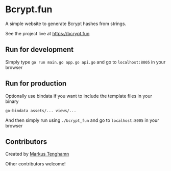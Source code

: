 # Bcrypt.fun

A simple website to generate Bcrypt hashes from strings.

See the project live at https://bcrypt.fun

## Run for development

Simply type `go run main.go app.go api.go` and go to `localhost:8005` in your browser

## Run for production

Optionally use bindata if you want to include the template files in your binary

```
go-bindata assets/... views/...
```

And then simply run using `./bcrypt_fun` and go to `localhost:8005` in your browser

## Contributors

Created by [Markus Tenghamn](https://ma.rkus.io)

Other contributors welcome!

